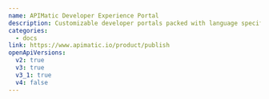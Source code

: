 ```yaml
---
name: APIMatic Developer Experience Portal
description: Customizable developer portals packed with language specific documentation, client libraries, code samples, an API console and much more.
categories:
  - docs
link: https://www.apimatic.io/product/publish
openApiVersions:
  v2: true
  v3: true
  v3_1: true
  v4: false
---
```

